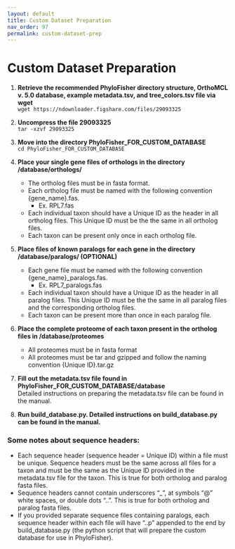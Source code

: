 ```yaml
---
layout: default
title: Custom Dataset Preparation
nav_order: 97
permalink: custom-dataset-prep
---
```

# Custom Dataset Preparation

1. **Retrieve the recommended PhyloFisher directory structure, OrthoMCL v. 5.0 database, example
metadata.tsv, and tree_colors.tsv file via wget** <br/>
`wget https://ndownloader.figshare.com/files/29093325`
2. **Uncompress the file 29093325** <br/>
`tar -xzvf 29093325`
3. **Move into the directory PhyloFisher_FOR_CUSTOM_DATABASE** <br/>
`cd PhyloFisher_FOR_CUSTOM_DATABASE`
4. **Place your single gene files of orthologs in the directory /database/orthologs/**
    * The ortholog files must be in fasta format.
    * Each ortholog file must be named with the following convention {gene_name}.fas.
        * Ex. RPL7.fas
    * Each individual taxon should have a Unique ID as the header in all ortholog files. This Unique
        ID must be the the same in all ortholog files.
    * Each taxon can be present only once in each ortholog file.

5. **Place files of known paralogs for each gene in the directory /database/paralogs/ (OPTIONAL)**
    * Each gene file must be named with the following convention {gene_name}_paralogs.fas.
        * Ex. RPL7_paralogs.fas
    * Each individual taxon should have a Unique ID as the header in all paralog files. This Unique ID
        must be the the same in all paralog files and the corresponding ortholog files.
    * Each taxon can be present more than once in each paralog file.
    
6. **Place the complete proteome of each taxon present in the ortholog files in /database/proteomes**
    * All proteomes must be in fasta format
    * All proteomes must be tar and gzipped and follow the naming convention {Unique ID}.tar.gz

7. **Fill out the metadata.tsv file found in PhyloFisher_FOR_CUSTOM_DATABASE/database** </br>
   Detailed instructions on preparing the metadata.tsv file can be found in the manual.

8. **Run build_database.py. Detailed instructions on build_database.py can be found in the manual.**

### Some notes about sequence headers:
* Each sequence header (sequence header = Unique ID) within a file must be unique. Sequence
headers must be the same across all files for a taxon and must be the same as the Unique ID
provided in the metadata.tsv file for the taxon. This is true for both ortholog and paralog
fasta files.
* Sequence headers cannot contain underscores “_”, at symbols “@” white spaces, or double
dots “..”. This is true for both ortholog and paralog fasta files.
* If you provided separate sequence files containing paralogs, each sequence header within each
file will have “..p<randomfivedigitnumber>” appended to the end by build_database.py (the
python script that will prepare the custom database for use in PhyloFisher).